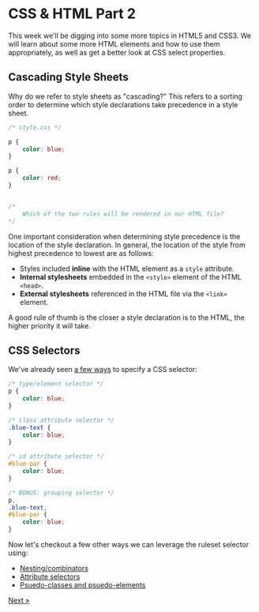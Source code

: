 # CSS & HTML Part 2
This week we'll be digging into some more topics in HTML5 and CSS3.  We will learn about some more HTML elements and how to use them appropriately, as well as get a better look at CSS select properties.

## Cascading Style Sheets
Why do we refer to style sheets as "cascading?"  This refers to a sorting order to determine which style declarations take precedence in a style sheet.

```css
/* style.css */

p {
    color: blue;
}

p {
    color: red;
}


/*
    Which of the two rules will be rendered in our HTML file?
*/
```
One important consideration when determining style precedence is the location of the style declaration.  In general, the location of the style from highest precedence to lowest are as follows:
- Styles included **inline** with the HTML element as a `style` attribute.
- **Internal stylesheets** embedded in the `<style>` element of the HTML `<head>`.
- **External stylesheets** referenced in the HTML file via the `<link>` element.

A good rule of thumb is the closer a style declaration is to the HTML, the higher priority it will take.

## CSS Selectors
We've already seen [a few ways](https://developer.mozilla.org/en-US/docs/Learn/CSS/Introduction_to_CSS/Simple_selectors) to specify a CSS selector:

```css
/* type/element selector */
p {
    color: blue;
}

/* class attribute selector */
.blue-text {
    color: blue;
}

/* id attribute selector */
#blue-par {
    color: blue;
}

/* BONUS: grouping selector */
p,
.blue-text,
#blue-par {
    color: blue;
}
```

Now let's checkout a few other ways we can leverage the ruleset selector using:
- [Nesting/combinators](https://developer.mozilla.org/en-US/docs/Learn/CSS/Introduction_to_CSS/Combinators_and_multiple_selectors)
- [Attribute selectors](https://developer.mozilla.org/en-US/docs/Learn/CSS/Introduction_to_CSS/Attribute_selectors)
- [Psuedo-classes and psuedo-elements](https://developer.mozilla.org/en-US/docs/Learn/CSS/Introduction_to_CSS/Attribute_selectors)

[Next »](1-Selectors.md)








